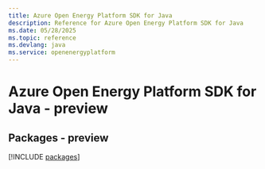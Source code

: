 ```yaml
---
title: Azure Open Energy Platform SDK for Java
description: Reference for Azure Open Energy Platform SDK for Java
ms.date: 05/28/2025
ms.topic: reference
ms.devlang: java
ms.service: openenergyplatform
---
```

# Azure Open Energy Platform SDK for Java - preview
## Packages - preview
[!INCLUDE [packages](open-energy-platform-index.md)]